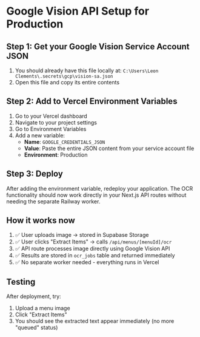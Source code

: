 # Google Vision API Setup for Production

## Step 1: Get your Google Vision Service Account JSON

1. You should already have this file locally at: `C:\Users\Leon Clements\.secrets\gcp\vision-sa.json`
2. Open this file and copy its entire contents

## Step 2: Add to Vercel Environment Variables

1. Go to your Vercel dashboard
2. Navigate to your project settings
3. Go to Environment Variables
4. Add a new variable:
   - **Name**: `GOOGLE_CREDENTIALS_JSON`
   - **Value**: Paste the entire JSON content from your service account file
   - **Environment**: Production

## Step 3: Deploy

After adding the environment variable, redeploy your application. The OCR functionality should now work directly in your Next.js API routes without needing the separate Railway worker.

## How it works now

1. ✅ User uploads image → stored in Supabase Storage
2. ✅ User clicks "Extract Items" → calls `/api/menus/[menuId]/ocr`
3. ✅ API route processes image directly using Google Vision API
4. ✅ Results are stored in `ocr_jobs` table and returned immediately
5. ✅ No separate worker needed - everything runs in Vercel

## Testing

After deployment, try:
1. Upload a menu image
2. Click "Extract Items"
3. You should see the extracted text appear immediately (no more "queued" status)